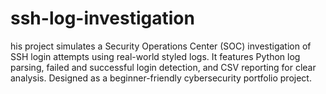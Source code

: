 # ssh-log-investigation
his project simulates a Security Operations Center (SOC) investigation of SSH login attempts using real-world styled logs. It features Python log parsing, failed and successful login detection, and CSV reporting for clear analysis. Designed as a beginner-friendly cybersecurity portfolio project.
